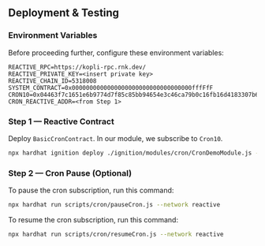 ## Deployment & Testing

### Environment Variables

Before proceeding further, configure these environment variables:

```env
REACTIVE_RPC=https://kopli-rpc.rnk.dev/
REACTIVE_PRIVATE_KEY=<insert private key>
REACTIVE_CHAIN_ID=5318008
SYSTEM_CONTRACT=0x0000000000000000000000000000000000fffFfF
CRON10=0x04463f7c1651e6b9774d7f85c85bb94654e3c46ca79b0c16fb16d4183307b687
CRON_REACTIVE_ADDR=<from Step 1>
```

### Step 1 — Reactive Contract

Deploy `BasicCronContract`. In our module, we subscribe to `Cron10`.

```bash
npx hardhat ignition deploy ./ignition/modules/cron/CronDemoModule.js --network reactive
```

### Step 2 — Cron Pause (Optional)

To pause the cron subscription, run this command:

```bash
npx hardhat run scripts/cron/pauseCron.js --network reactive
```

To resume the cron subscription, run this command:

```bash
npx hardhat run scripts/cron/resumeCron.js --network reactive
```